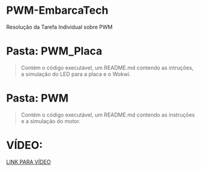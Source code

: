 # PWM-EmbarcaTech
Resolução da Tarefa Individual sobre PWM

# Pasta: PWM_Placa
> Contém o código executável, um README.md contendo as intruções, a simulação do LED para a placa e o Wokwi. 
# Pasta: PWM
> Contém o código executável, um README.md contendo as instruções e a simulação do motor. 
# VÍDEO:
[LINK PARA VÍDEO](https://youtu.be/mh9LyNCnto8)